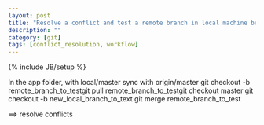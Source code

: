 ```yaml
---
layout: post
title: "Resolve a conflict and test a remote branch in local machine before merging"
description: ""
category: [git]
tags: [conflict_resolution, workflow]
---
```

{% include JB/setup %}


In the app folder, with local/master sync with origin/master
    git checkout -b remote_branch_to_testgit 
    pull remote_branch_to_testgit 
    checkout master
    git checkout -b new_local_branch_to_text
    git merge remote_branch_to_test
    
==> resolve conflicts